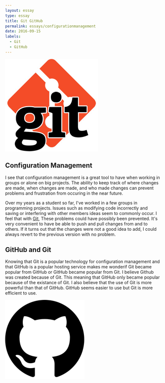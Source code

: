 ```yaml
---
layout: essay
type: essay
title: Git GitHub
permalink: essays/configurationmanagement
date: 2016-09-15
labels:
  - Git
  - GitHub
---
```


<img class="ui medium right floated rounded image" src="../images/git.jpg">

## Configuration Management

I see that configuration management is a great tool to have when working in groups or alone on big projects. The ability to keep track of where changes are made, when changes are made, and who made changes can prevent problems and frustration from occuring in the near future.

Over my years as a student so far, I've worked in a few groups in programming projects. Issues such as modifying code incorrectly and saving or interfering with other members ideas seem to commonly occur. I feel that with [Git](https://git-scm.com/), These problems could have possibly been prevented. It's very convenient to have be able to push and pull changes from and to others. If it turns out that the changes were not a good idea to add, I could always revert to the previous version with no problem.

## GitHub and Git

Knowing that Git is a popular technology for configuration management and that GitHub is a popular hosting service makes me wonderif Git became popular from GitHub or GitHub became popular from Git. I believe Github was created because of Git. This meaning that GitHub only became popular because of the existance of Git. I also believe that the use of Git is more powerful than that of GitHub. GitHub seems easier to use but Git is more efficient to use.

<img class="ui medium left floated rounded image" src="../images/github.png">
